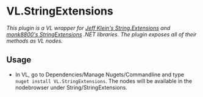 # VL.StringExtensions

_This plugin is a VL wrapper for [Jeff Klein's String.Extensions](https://github.com/Jeff-Klein/String.Extensions) and [monk8800's StringExtensions](https://github.com/monk8800/StringExtensions) .NET libraries. The plugin exposes all of their methods as VL nodes._

## Usage

- In VL, go to Dependencies/Manage Nugets/Commandline and type `nuget install VL.StringExtensions`. The nodes will be available in the nodebrowser under String/StringExtensions.